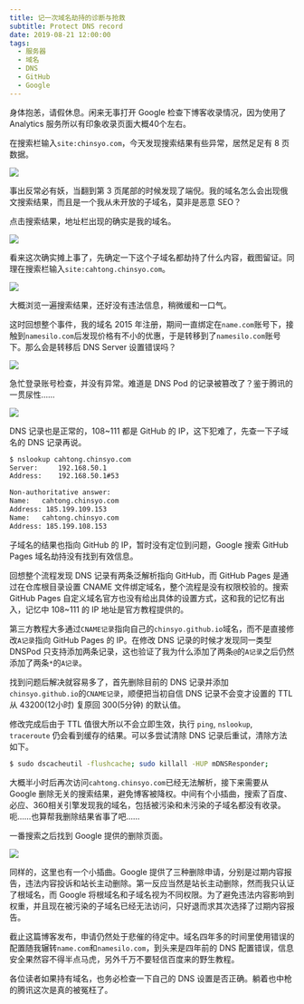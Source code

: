 ```yaml
---
title: 记一次域名劫持的诊断与抢救
subtitle: Protect DNS record
date: 2019-08-21 12:00:00
tags:
  - 服务器
  - 域名
  - DNS
  - GitHub
  - Google
---
```


身体抱恙，请假休息。闲来无事打开 Google 检查下博客收录情况，因为使用了 Analytics 服务所以有印象收录页面大概40个左右。

在搜索栏输入`site:chinsyo.com`，今天发现搜索结果有些异常，居然足足有 8 页数据。

![](http://pwj4lonpu.bkt.clouddn.com/trouble-google-whole.png)

事出反常必有妖，当翻到第 3 页尾部的时候发现了端倪。我的域名怎么会出现俄文搜索结果，而且是一个我从未开放的子域名，莫非是恶意 SEO？

点击搜索结果，地址栏出现的确实是我的域名。

![](http://pwj4lonpu.bkt.clouddn.com/trouble-screenshot-subdomain.png)

看来这次确实摊上事了，先确定一下这个子域名都劫持了什么内容，截图留证。同理在搜索栏输入`site:cahtong.chinsyo.com`。

![](http://pwj4lonpu.bkt.clouddn.com/trouble-google-subdomain.png)

大概浏览一遍搜索结果，还好没有违法信息，稍微缓和一口气。

这时回想整个事件，我的域名 2015 年注册，期间一直绑定在`name.com`账号下，接触到`namesilo.com`后发现价格有不小的优惠，于是转移到了`namesilo.com`账号下。那么会是转移后 DNS Server 设置错误吗？

![](http://pwj4lonpu.bkt.clouddn.com/trouble-dns-server.png)

急忙登录账号检查，并没有异常。难道是 DNS Pod 的记录被篡改了？鉴于腾讯的一贯尿性……

![](http://pwj4lonpu.bkt.clouddn.com/trouble-dns-record.png)

DNS 记录也是正常的，108~111 都是 GitHub 的 IP，这下犯难了，先查一下子域名的 DNS 记录再说。

```bash
$ nslookup cahtong.chinsyo.com
Server:		192.168.50.1
Address:	192.168.50.1#53

Non-authoritative answer:
Name:	cahtong.chinsyo.com
Address: 185.199.109.153
Name:	cahtong.chinsyo.com
Address: 185.199.108.153
```

子域名的结果也指向 GitHub 的 IP，暂时没有定位到问题，Google 搜索 GitHub Pages 域名劫持没有找到有效信息。

回想整个流程发现 DNS 记录有两条泛解析指向 GitHub，而 GitHub Pages 是通过在仓库根目录设置 CNAME 文件绑定域名，整个流程是没有权限校验的。搜索 GitHub Pages 自定义域名官方也没有给出具体的设置方式，这和我的记忆有出入，记忆中 108~111 的 IP 地址是官方教程提供的。

第三方教程大多通过`CNAME记录`指向自己的`chinsyo.github.io`域名，而不是直接修改`A记录`指向 GitHub Pages 的 IP。在修改 DNS 记录的时候才发现同一类型 DNSPod 只支持添加两条记录，这也验证了我为什么添加了两条`@`的`A记录`之后仍然添加了两条`*`的`A记录`。

找到问题后解决就容易多了，首先删除目前的 DNS 记录并添加`chinsyo.github.io`的`CNAME记录`，顺便把当初自信 DNS 记录不会变才设置的 TTL 从 43200(12小时) 复原回 300(5分钟) 的默认值。

修改完成后由于 TTL 值很大所以不会立即生效，执行 `ping`, `nslookup`, `traceroute` 仍会看到缓存的结果。可以多尝试清除 DNS 记录后重试，清除方法如下。

```bash
$ sudo dscacheutil -flushcache; sudo killall -HUP mDNSResponder;
```

大概半小时后再次访问`cahtong.chinsyo.com`已经无法解析，接下来需要从 Google 删除无关的搜索结果，避免博客被降权。中间有个小插曲，搜索了百度、必应、360相关引擎发现我的域名，包括被污染和未污染的子域名都没有收录。呃……也算帮我删除结果省事了吧……

一番搜索之后找到 Google 提供的删除页面。

![](http://pwj4lonpu.bkt.clouddn.com/trouble-google-removal.png)

同样的，这里也有一个小插曲。Google 提供了三种删除申请，分别是过期内容报告，违法内容投诉和站长主动删除。第一反应当然是站长主动删除，然而我只认证了根域名，而 Google 将根域名和子域名视为不同权限。为了避免违法内容影响到权重，并且现在被污染的子域名已经无法访问，只好退而求其次选择了过期内容报告。

截止这篇博客发布，申请仍然处于悲催的待定中。域名四年多的时间里使用错误的配置随我辗转`name.com`和`namesilo.com`，到头来是四年前的 DNS 配置错误，信息安全果然容不得半点马虎，另外千万不要轻信百度来的野生教程。

各位读者如果持有域名，也务必检查一下自己的 DNS 设置是否正确。躺着也中枪的腾讯这次是真的被冤枉了。